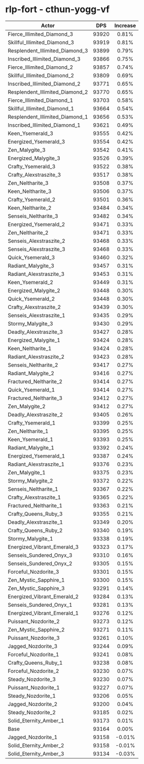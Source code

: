 # rlp-fort - cthun-yogg-vf
| Actor | DPS | Increase |
|---|:---:|:---:|
|Fierce_Illimited_Diamond_3|93920|0.81%|
|Skillful_Illimited_Diamond_3|93919|0.81%|
|Resplendent_Illimited_Diamond_3|93899|0.79%|
|Inscribed_Illimited_Diamond_3|93866|0.75%|
|Fierce_Illimited_Diamond_2|93857|0.74%|
|Skillful_Illimited_Diamond_2|93809|0.69%|
|Inscribed_Illimited_Diamond_2|93771|0.65%|
|Resplendent_Illimited_Diamond_2|93770|0.65%|
|Fierce_Illimited_Diamond_1|93703|0.58%|
|Skillful_Illimited_Diamond_1|93664|0.54%|
|Resplendent_Illimited_Diamond_1|93656|0.53%|
|Inscribed_Illimited_Diamond_1|93621|0.49%|
|Keen_Ysemerald_3|93555|0.42%|
|Energized_Ysemerald_3|93554|0.42%|
|Zen_Malygite_3|93542|0.41%|
|Energized_Malygite_3|93526|0.39%|
|Crafty_Ysemerald_3|93522|0.38%|
|Crafty_Alexstraszite_3|93517|0.38%|
|Zen_Neltharite_3|93508|0.37%|
|Keen_Neltharite_3|93506|0.37%|
|Crafty_Ysemerald_2|93501|0.36%|
|Keen_Neltharite_2|93484|0.34%|
|Senseis_Neltharite_3|93482|0.34%|
|Energized_Ysemerald_2|93471|0.33%|
|Zen_Neltharite_2|93471|0.33%|
|Senseis_Alexstraszite_2|93468|0.33%|
|Senseis_Alexstraszite_3|93468|0.33%|
|Quick_Ysemerald_3|93460|0.32%|
|Radiant_Malygite_3|93457|0.31%|
|Radiant_Alexstraszite_3|93453|0.31%|
|Keen_Ysemerald_2|93449|0.31%|
|Energized_Malygite_2|93448|0.30%|
|Quick_Ysemerald_2|93448|0.30%|
|Crafty_Alexstraszite_2|93439|0.30%|
|Senseis_Alexstraszite_1|93435|0.29%|
|Stormy_Malygite_3|93430|0.29%|
|Deadly_Alexstraszite_3|93427|0.28%|
|Energized_Malygite_1|93424|0.28%|
|Keen_Neltharite_1|93424|0.28%|
|Radiant_Alexstraszite_2|93423|0.28%|
|Senseis_Neltharite_2|93417|0.27%|
|Radiant_Malygite_2|93416|0.27%|
|Fractured_Neltharite_2|93414|0.27%|
|Quick_Ysemerald_1|93414|0.27%|
|Fractured_Neltharite_3|93412|0.27%|
|Zen_Malygite_2|93412|0.27%|
|Deadly_Alexstraszite_2|93405|0.26%|
|Crafty_Ysemerald_1|93399|0.25%|
|Zen_Neltharite_1|93395|0.25%|
|Keen_Ysemerald_1|93393|0.25%|
|Radiant_Malygite_1|93392|0.24%|
|Energized_Ysemerald_1|93387|0.24%|
|Radiant_Alexstraszite_1|93376|0.23%|
|Zen_Malygite_1|93375|0.23%|
|Stormy_Malygite_2|93372|0.22%|
|Senseis_Neltharite_1|93367|0.22%|
|Crafty_Alexstraszite_1|93365|0.22%|
|Fractured_Neltharite_1|93363|0.21%|
|Crafty_Queens_Ruby_3|93355|0.21%|
|Deadly_Alexstraszite_1|93349|0.20%|
|Crafty_Queens_Ruby_2|93340|0.19%|
|Stormy_Malygite_1|93338|0.19%|
|Energized_Vibrant_Emerald_3|93323|0.17%|
|Senseis_Sundered_Onyx_3|93310|0.16%|
|Senseis_Sundered_Onyx_2|93305|0.15%|
|Forceful_Nozdorite_3|93301|0.15%|
|Zen_Mystic_Sapphire_1|93300|0.15%|
|Zen_Mystic_Sapphire_3|93291|0.14%|
|Energized_Vibrant_Emerald_2|93284|0.13%|
|Senseis_Sundered_Onyx_1|93281|0.13%|
|Energized_Vibrant_Emerald_1|93276|0.12%|
|Puissant_Nozdorite_2|93273|0.12%|
|Zen_Mystic_Sapphire_2|93271|0.11%|
|Puissant_Nozdorite_3|93261|0.10%|
|Jagged_Nozdorite_3|93244|0.09%|
|Forceful_Nozdorite_1|93241|0.08%|
|Crafty_Queens_Ruby_1|93238|0.08%|
|Forceful_Nozdorite_2|93230|0.07%|
|Steady_Nozdorite_3|93230|0.07%|
|Puissant_Nozdorite_1|93227|0.07%|
|Steady_Nozdorite_1|93206|0.05%|
|Jagged_Nozdorite_2|93200|0.04%|
|Steady_Nozdorite_2|93185|0.02%|
|Solid_Eternity_Amber_1|93173|0.01%|
|Base|93164|0.00%|
|Jagged_Nozdorite_1|93158|-0.01%|
|Solid_Eternity_Amber_2|93158|-0.01%|
|Solid_Eternity_Amber_3|93134|-0.03%|
